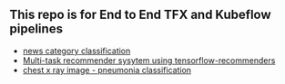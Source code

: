 ## This repo is for End to End TFX and Kubeflow pipelines
* [news category classification](https://github.com/akshaykoul-bit/tfx-kubeflow/tree/newscat)
* [Multi-task recommender sysytem using tensorflow-recommenders](https://github.com/akshaykoul-bit/tfx-kubeflow/tree/tfrecommender)
* [chest x ray image - pneumonia classification](https://github.com/akshaykoul-bit/tfx-kubeflow/tree/chestxray)
